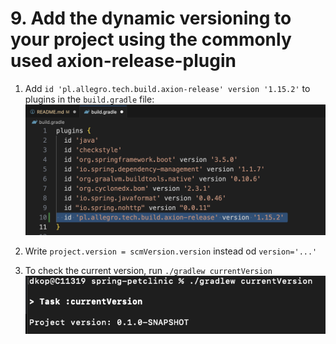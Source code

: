 # 9. Add the dynamic versioning to your project using the commonly used axion-release-plugin

1. Add `id 'pl.allegro.tech.build.axion-release' version '1.15.2'` to plugins in the `build.gradle` file:
    ![Screenshot](./1.png)

2. Write `project.version = scmVersion.version` instead od `version='...'`

3. To check the current version, run `./gradlew currentVersion`
    ![Screenshot](./2.png)